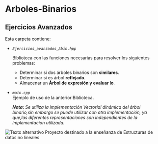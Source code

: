 # Arboles-Binarios
## Ejercicios Avanzados

Esta carpeta contiene:  
  *  *`Ejercicios_avanzados_Abin.hpp`*  
    
      Biblioteca con las funciones necesarias para resolver los siguientes problemas:  
      * Determinar si dos árboles binarios son **similares**.  
      * Determinar si es árbol **reflejado**.  
      * Almacenar un **Árbol de expresión y evaluar lo**.
      
  * *`main.cpp`*  
      Ejemplo de uso de la anterior Biblioteca.  
        
      ***Nota:** Se utiliza la implementación Vectorial dinámica del árbol binario,sin embargo se puede utilizar con otra implementación, ya que,las diferentes representaciones son independientes de la implementacion utilizada.*  
   
![Texto alternativo](http://img.fenixzone.net/i/lmTtJ8j.jpeg)
Proyecto destinado a la enseñanza de Estructuras de datos no lineales
